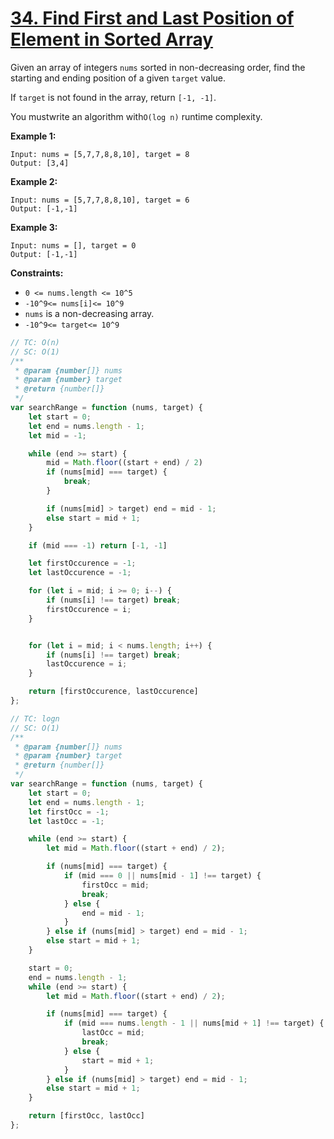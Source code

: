 # [34. Find First and Last Position of Element in Sorted Array](https://leetcode.com/problems/find-first-and-last-position-of-element-in-sorted-array/description/)

Given an array of integers `nums` sorted in non-decreasing order, find the starting and ending position of a given `target` value.

If `target` is not found in the array, return `[-1, -1]`.

You mustwrite an algorithm with`O(log n)` runtime complexity.

**Example 1:**

```
Input: nums = [5,7,7,8,8,10], target = 8
Output: [3,4]
```

**Example 2:**

```
Input: nums = [5,7,7,8,8,10], target = 6
Output: [-1,-1]
```

**Example 3:**

```
Input: nums = [], target = 0
Output: [-1,-1]
```

**Constraints:**

- `0 <= nums.length <= 10^5`
- `-10^9<= nums[i]<= 10^9`
- `nums` is a non-decreasing array.
- `-10^9<= target<= 10^9`


```js
// TC: O(n)
// SC: O(1)
/**
 * @param {number[]} nums
 * @param {number} target
 * @return {number[]}
 */
var searchRange = function (nums, target) {
    let start = 0;
    let end = nums.length - 1;
    let mid = -1;

    while (end >= start) {
        mid = Math.floor((start + end) / 2)
        if (nums[mid] === target) {
            break;
        }

        if (nums[mid] > target) end = mid - 1;
        else start = mid + 1;
    }

    if (mid === -1) return [-1, -1]

    let firstOccurence = -1;
    let lastOccurence = -1;

    for (let i = mid; i >= 0; i--) {
        if (nums[i] !== target) break;
        firstOccurence = i;
    }


    for (let i = mid; i < nums.length; i++) {
        if (nums[i] !== target) break;
        lastOccurence = i;
    }

    return [firstOccurence, lastOccurence]
};
```


```js
// TC: logn
// SC: O(1)
/**
 * @param {number[]} nums
 * @param {number} target
 * @return {number[]}
 */
var searchRange = function (nums, target) {
    let start = 0;
    let end = nums.length - 1;
    let firstOcc = -1;
    let lastOcc = -1;

    while (end >= start) {
        let mid = Math.floor((start + end) / 2);

        if (nums[mid] === target) {
            if (mid === 0 || nums[mid - 1] !== target) {
                firstOcc = mid;
                break;
            } else {
                end = mid - 1;
            }
        } else if (nums[mid] > target) end = mid - 1;
        else start = mid + 1;
    }

    start = 0;
    end = nums.length - 1;
    while (end >= start) {
        let mid = Math.floor((start + end) / 2);

        if (nums[mid] === target) {
            if (mid === nums.length - 1 || nums[mid + 1] !== target) {
                lastOcc = mid;
                break;
            } else {
                start = mid + 1;
            }
        } else if (nums[mid] > target) end = mid - 1;
        else start = mid + 1;
    }

    return [firstOcc, lastOcc]
};
```
